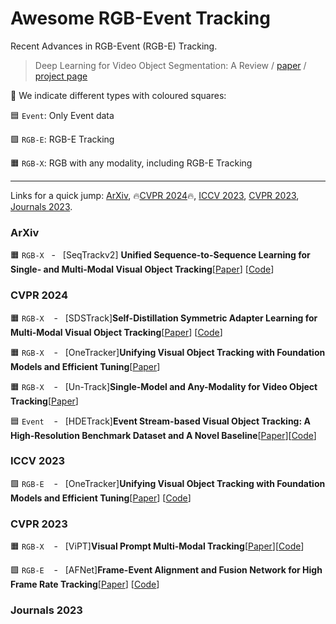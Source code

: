 # Awesome RGB-Event Tracking

Recent Advances in RGB-Event (RGB-E) Tracking.

>Deep Learning for Video Object Segmentation: A Review / [paper](https://link.springer.com/content/pdf/10.1007/s10462-022-10176-7.pdf) / [project page](https://github.com/gaomingqi/VOS-Review) 

:teddy_bear: We indicate different types with coloured squares:

:blue_square: `Event`: Only Event data

:green_square: `RGB-E`: RGB-E Tracking

:orange_square: `RGB-X`: RGB with any modality, including RGB-E Tracking


---

Links for a quick jump: [ArXiv](#arxiv), 🔥[CVPR 2024](#cvpr24)🔥, [ICCV 2023](#iccv23), [CVPR 2023](#cvpr23), [Journals 2023](#j23).


### <span id="arxiv">ArXiv</span>
:orange_square: `RGB-X`&nbsp;&nbsp;&nbsp;-&nbsp;&nbsp;&nbsp;[SeqTrackv2] **Unified Sequence-to-Sequence Learning for Single- and Multi-Modal Visual Object Tracking**[[Paper](https://arxiv.org/abs/2304.14394)]
  [[Code](https://github.com/chenxin-dlut/SeqTrackv2)]
  
### <span id="cvpr24">CVPR 2024</span>
:orange_square: `RGB-X` &nbsp;&nbsp;&nbsp;-&nbsp;&nbsp;&nbsp;[SDSTrack]**Self-Distillation Symmetric Adapter Learning for Multi-Modal Visual Object Tracking**[[Paper](https://arxiv.org/abs/2403.16002)]
[[Code](https://github.com/hoqolo/SDSTrack)]

:orange_square: `RGB-X` &nbsp;&nbsp;&nbsp;-&nbsp;&nbsp;&nbsp;[OneTracker]**Unifying Visual Object Tracking with Foundation Models and Efficient Tuning**[[Paper](https://arxiv.org/abs/2403.09634)]

:orange_square: `RGB-X` &nbsp;&nbsp;&nbsp;-&nbsp;&nbsp;&nbsp;[Un-Track]**Single-Model and Any-Modality for Video Object Tracking**[[Paper](https://arxiv.org/abs/2311.15851)]

:blue_square: `Event` &nbsp;&nbsp;&nbsp;-&nbsp;&nbsp;&nbsp;[HDETrack]**Event Stream-based Visual Object Tracking: A High-Resolution Benchmark Dataset and A Novel Baseline**[[Paper](https://arxiv.org/abs/2309.14611)][[Code](https://github.com/Event-AHU/EventVOT_Benchmark)]

### <span id="iccv23">ICCV 2023</span>

:green_square: `RGB-E` &nbsp;&nbsp;&nbsp;-&nbsp;&nbsp;&nbsp;[OneTracker]**Unifying Visual Object Tracking with Foundation Models and Efficient Tuning**[[Paper](https://arxiv.org/abs/2307.04129)]
[[Code](https://github.com/ZHU-Zhiyu/High-Rank_RGB-Event_Tracker)]

### <span id="cvpr23">CVPR 2023</span>

:orange_square: `RGB-X` &nbsp;&nbsp;&nbsp;-&nbsp;&nbsp;&nbsp;[ViPT]**Visual Prompt Multi-Modal Tracking**[[Paper](https://arxiv.org/abs/2303.10826)][[Code](https://github.com/jiawen-zhu/ViPT)]

:green_square: `RGB-E` &nbsp;&nbsp;&nbsp;-&nbsp;&nbsp;&nbsp;[AFNet]**Frame-Event Alignment and Fusion Network for High Frame Rate Tracking**[[Paper](https://arxiv.org/abs/2305.15688)]
[[Code](https://github.com/Jee-King/AFNet)]

### <span id="j23">Journals 2023</span>























































